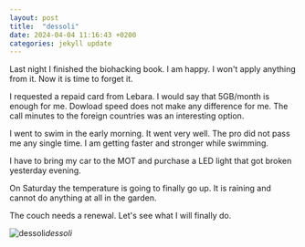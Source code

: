 ```yaml
---
layout: post
title:  "dessoli"
date: 2024-04-04 11:16:43 +0200
categories: jekyll update
---
```


Last night I finished the biohacking book. I am happy. I won't apply anything from it. Now it is time to forget it.  

I requested a repaid card from Lebara. I would say that 5GB/month is enough for me. Dowload speed does not make any difference for me. The call minutes to the foreign countries was an interesting option.  

I went to swim in the early morning. It went very well. The pro did not pass me any single time. I am getting faster and stronger while swimming.  

I have to bring my car to the MOT and purchase a LED light that got broken yesterday evening.  

On Saturday the temperature is going to finally go up. It is raining and cannot do anything at all in the garden.  

The couch needs a renewal. Let's see what I will finally do.  




![dessoli]()*dessoli*&nbsp;



[jekyll-docs]: https://jekyllrb.com/docs/home
[jekyll-gh]:   https://github.com/jekyll/jekyll
[jekyll-talk]: https://talk.jekyllrb.com/
